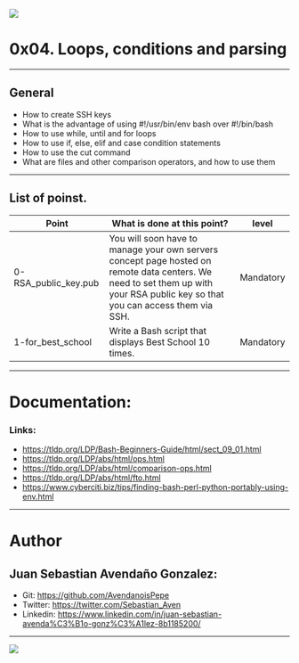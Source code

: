 ![](https://s3.amazonaws.com/intranet-projects-files/holbertonschool-low_level_programming/248/willy-wonka.png)

# 0x04. Loops, conditions and parsing

------------

## General

- How to create SSH keys
- What is the advantage of using #!/usr/bin/env bash over #!/bin/bash
- How to use while, until and for loops
- How to use if, else, elif and case condition statements
- How to use the cut command
- What are files and other comparison operators, and how to use them

------------

## List of poinst.

|  Point | What is done at this point? | level |
| ------------ | ------------ | ------------ |
| 0-RSA_public_key.pub | You will soon have to manage your own servers concept page hosted on remote data centers. We need to set them up with your RSA public key so that you can access them via SSH. | Mandatory |
| 1-for_best_school | Write a Bash script that displays Best School 10 times. | Mandatory |

------------

# Documentation:
### Links:

- https://tldp.org/LDP/Bash-Beginners-Guide/html/sect_09_01.html
- https://tldp.org/LDP/abs/html/ops.html
- https://tldp.org/LDP/abs/html/comparison-ops.html
- https://tldp.org/LDP/abs/html/fto.html
- https://www.cyberciti.biz/tips/finding-bash-perl-python-portably-using-env.html


------------

# Author


## Juan Sebastian Avendaño Gonzalez:
- Git: https://github.com/AvendanoisPepe
- Twitter: https://twitter.com/Sebastian_Aven
- Linkedin: https://www.linkedin.com/in/juan-sebastian-avenda%C3%B1o-gonz%C3%A1lez-8b1185200/

------------


![](https://scontent.fbog4-1.fna.fbcdn.net/v/t39.30808-6/273623205_3099106633687379_7216100687296338286_n.jpg?_nc_cat=100&ccb=1-5&_nc_sid=730e14&_nc_ohc=YPwk5OFiqcUAX8zktrj&_nc_ht=scontent.fbog4-1.fna&oh=00_AT89cTJ6mcJToKsueWzppSi8ypUHbIbu9Ch8Pgd4C-wNkA&oe=620BA211)